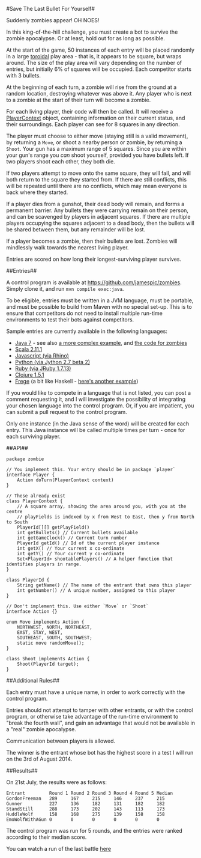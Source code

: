 #Save The Last Bullet For Yourself#

Suddenly zombies appear! OH NOES!

In this king-of-the-hill challenge, you must create a bot to survive the zombie apocalypse. Or at least, hold out for as long as possible.

At the start of the game, 50 instances of each entry will be placed randomly in a large [toroidal][1] play area - that is, it appears to be square, but wraps around. The size of the play area will vary depending on the number of entries, but initially 6% of squares will be occupied. Each competitor starts with 3 bullets.

At the beginning of each turn, a zombie will rise from the ground at a random location, destroying whatever was above it. Any player who is next to a zombie at the start of their turn will become a zombie.

For each living player, their code will then be called. It will receive a [PlayerContext][2] object, containing information on their current status, and their surroundings. Each player can see for 8 squares in any direction.

The player must choose to either move (staying still is a valid movement), by returning a `Move`, or shoot a nearby person or zombie, by returning a `Shoot`. Your gun has a maximum range of 5 squares. Since you are within your gun's range you *can* shoot yourself, provided you have bullets left. If two players shoot each other, they both die.

If two players attempt to move onto the same square, they will fail, and will both return to the square they started from. If there are still conflicts, this will be repeated until there are no conflicts, which may mean everyone is back where they started.

If a player dies from a gunshot, their dead body will remain, and forms a permanent barrier. Any bullets they were carrying remain on their person, and can be scavenged by players in adjacent squares. If there are multiple players occupying the squares adjacent to a dead body, then the bullets will be shared between them, but any remainder will be lost.

If a player becomes a zombie, then their bullets are lost. Zombies will mindlessly walk towards the nearest living player.

Entries are scored on how long their longest-surviving player survives.

##Entries##

A control program is available at https://github.com/jamespic/zombies. Simply clone it, and run `mvn compile exec:java`.

To be eligible, entries must be written in a JVM language, must be portable, and must be possible to build from Maven with no special set-up. This is to ensure that competitors do not need to install multiple run-time environments to test their bots against competitors.

Sample entries are currently available in the following languages:

- [Java 7][3] - see also [a more complex example][4], and [the code for zombies][5]
- [Scala 2.11.1][6]
- [Javascript (via Rhino)][7]
- [Python (via Jython 2.7 beta 2)][8]
- [Ruby (via JRuby 1.7.13)][9]
- [Clojure 1.5.1][10]
- [Frege][11] (a bit like Haskell - [here's another example][12])

If you would like to compete in a language that is not listed, you can post a comment requesting it, and I will investigate the possibility of integrating your chosen language into the control program. Or, if you are impatient, you can submit a pull request to the control program.

Only one instance (in the Java sense of the word) will be created for each entry. This Java instance will be called multiple times per turn - once for each surviving player.

##API##

<!-- language: lang-java -->

    package zombie

    // You implement this. Your entry should be in package `player`
    interface Player {
        Action doTurn(PlayerContext context)
    }

    // These already exist
    class PlayerContext {
        // A square array, showing the area around you, with you at the centre
        // playFields is indexed by x from West to East, then y from North to South
        PlayerId[][] getPlayField()
        int getBullets() // Current bullets available
        int getGameClock() // Current turn number
        PlayerId getId() // Id of the current player instance
        int getX() // Your current x co-ordinate
        int getY() // Your current y co-ordinate
        Set<PlayerId> shootablePlayers() // A helper function that identifies players in range.
    }

    class PlayerId {
        String getName() // The name of the entrant that owns this player
        int getNumber() // A unique number, assigned to this player
    }

    // Don't implement this. Use either `Move` or `Shoot`
    interface Action {}

    enum Move implements Action {
        NORTHWEST, NORTH, NORTHEAST,
        EAST, STAY, WEST,
        SOUTHEAST, SOUTH, SOUTHWEST;
        static move randomMove();
    }

    class Shoot implements Action {
        Shoot(PlayerId target);
    }

##Additional Rules##

Each entry must have a unique name, in order to work correctly with the control program.

Entries should not attempt to tamper with other entrants, or with the control program, or otherwise take advantage of the run-time environment to "break the fourth wall", and gain an advantage that would not be available in a "real" zombie apocalypse.

Communication between players is allowed.

The winner is the entrant whose bot has the highest score in a test I will run on the 3rd of August 2014.

##Results##

On 21st July, the results were as follows:

    Entrant         Round 1 Round 2 Round 3 Round 4 Round 5 Median
    GordonFreeman   289     167     215     146     237     215
    Gunner          227     136     182     131     182     182
    StandStill      288     173     202     143     113     173
    HuddleWolf      158     168     275     139     158     158
    EmoWolfWithAGun 0       0       0       0       0       0

The control program was run for 5 rounds, and the entries were ranked according to their median score.

You can watch a run of the last battle [here][13]


  [1]: http://en.wikipedia.org/wiki/Torus#Topology
  [2]: https://github.com/jamespic/zombies/blob/master/src/main/java/zombie/PlayerContext.java
  [3]: https://github.com/jamespic/zombies/blob/master/src/main/java/player/StandStill.java
  [4]: https://github.com/jamespic/zombies/blob/master/src/main/java/player/Gunner.java
  [5]: https://github.com/jamespic/zombies/blob/master/src/main/java/zombie/Dead.java#L14
  [6]: https://github.com/jamespic/zombies/blob/master/src/main/scala/example/ScalaExample.scala
  [7]: https://github.com/jamespic/zombies/blob/master/src/main/resources/js-example.js
  [8]: https://github.com/jamespic/zombies/blob/master/src/main/resources/py-example.py
  [9]: https://github.com/jamespic/zombies/blob/master/src/main/resources/rb-example.rb
  [10]: https://github.com/jamespic/zombies/blob/master/src/main/resources/clj-example.clj
  [11]: https://github.com/jamespic/zombies/blob/master/src/main/frege/PureFregeExample.fr
  [12]: https://github.com/jamespic/zombies/blob/master/src/main/frege/IOFregeExample.fr
  [13]: http://jamespic.github.io/zombies/2014-07-21/0.html